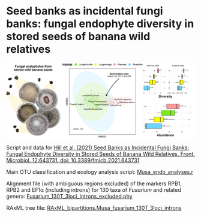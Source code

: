 # Seed banks as incidental fungi banks: fungal endophyte diversity in stored seeds of banana wild relatives

![Graphical abstract](https://github.com/Rowena-h/MusaEndophytes/blob/main/Graphical-abstract.png)

Script and data for [Hill et al. (2021) Seed Banks as Incidental Fungi Banks: Fungal Endophyte Diversity in Stored Seeds of Banana Wild Relatives. Front. Microbiol. 12:643731. doi: 10.3389/fmicb.2021.643731](https://www.frontiersin.org/articles/10.3389/fmicb.2021.643731/full)

Main OTU classification and ecology analysis script:
[Musa_endo_analyses.r](https://github.com/Rowena-h/MusaEndophytes/blob/main/Musa_endo_analyses.r)

Alignment file (with ambiguous regions excluded) of the markers RPB1, RPB2 and EF1α (including introns) for 130 taxa of *Fusarium* and related genera: 
[Fusarium_130T_3loci_introns_excluded.phy](https://github.com/Rowena-h/MusaEndophytes/blob/main/data/Fusarium_130T_3loci_introns_excluded.phy)

RAxML tree file: 
[RAxML_bipartitions.Musa_fusarium_130T_3loci_introns](https://github.com/Rowena-h/MusaEndophytes/blob/main/data/RAxML_bipartitions.Musa_fusarium_130T_3loci_introns)